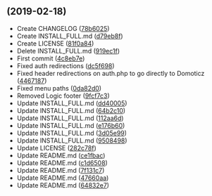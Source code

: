 ##  (2019-02-18)

* Create CHANGELOG ([78b6025](https://github.com/EdddieN/machinon_client/commit/78b6025))
* Create INSTALL_FULL.md ([d79eb8f](https://github.com/EdddieN/machinon_client/commit/d79eb8f))
* Create LICENSE ([81f0a84](https://github.com/EdddieN/machinon_client/commit/81f0a84))
* Delete INSTALL_FULL.md ([919ec1f](https://github.com/EdddieN/machinon_client/commit/919ec1f))
* First commit ([4c8eb7e](https://github.com/EdddieN/machinon_client/commit/4c8eb7e))
* Fixed auth redirections ([dc5f698](https://github.com/EdddieN/machinon_client/commit/dc5f698))
* Fixed header redirections on auth.php to go directly to Domoticz ([4467187](https://github.com/EdddieN/machinon_client/commit/4467187))
* Fixed menu paths ([0da82d0](https://github.com/EdddieN/machinon_client/commit/0da82d0))
* Removed Logic footer ([9fcf7c3](https://github.com/EdddieN/machinon_client/commit/9fcf7c3))
* Update INSTALL_FULL.md ([dd40005](https://github.com/EdddieN/machinon_client/commit/dd40005))
* Update INSTALL_FULL.md ([64b2c10](https://github.com/EdddieN/machinon_client/commit/64b2c10))
* Update INSTALL_FULL.md ([112aa6d](https://github.com/EdddieN/machinon_client/commit/112aa6d))
* Update INSTALL_FULL.md ([e176b60](https://github.com/EdddieN/machinon_client/commit/e176b60))
* Update INSTALL_FULL.md ([3d05e99](https://github.com/EdddieN/machinon_client/commit/3d05e99))
* Update INSTALL_FULL.md ([9508498](https://github.com/EdddieN/machinon_client/commit/9508498))
* Update LICENSE ([282c78f](https://github.com/EdddieN/machinon_client/commit/282c78f))
* Update README.md ([ce1fbac](https://github.com/EdddieN/machinon_client/commit/ce1fbac))
* Update README.md ([c1d6508](https://github.com/EdddieN/machinon_client/commit/c1d6508))
* Update README.md ([7f131c7](https://github.com/EdddieN/machinon_client/commit/7f131c7))
* Update README.md ([47660aa](https://github.com/EdddieN/machinon_client/commit/47660aa))
* Update README.md ([64832e7](https://github.com/EdddieN/machinon_client/commit/64832e7))



